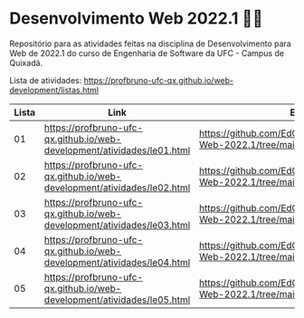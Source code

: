 # Desenvolvimento Web 2022.1 👨‍💻

Repositório para as atividades feitas na disciplina de Desenvolvimento para Web de 2022.1 do curso de Engenharia de Software da UFC - Campus de Quixadá.

Lista de atividades: https://profbruno-ufc-qx.github.io/web-development/listas.html

Lista | Link | Entrega 
----- | ---- | -------
01    | https://profbruno-ufc-qx.github.io/web-development/atividades/le01.html | https://github.com/EdOliveiraJr/Desenvolvimento-Web-2022.1/tree/main/Lista01
02    | https://profbruno-ufc-qx.github.io/web-development/atividades/le02.html | https://github.com/EdOliveiraJr/Desenvolvimento-Web-2022.1/tree/main/Lista02
03    | https://profbruno-ufc-qx.github.io/web-development/atividades/le03.html | https://github.com/EdOliveiraJr/Desenvolvimento-Web-2022.1/tree/main/Lista03
04    | https://profbruno-ufc-qx.github.io/web-development/atividades/le04.html | https://github.com/EdOliveiraJr/Desenvolvimento-Web-2022.1/tree/main/Lista04
05    | https://profbruno-ufc-qx.github.io/web-development/atividades/le05.html | https://github.com/EdOliveiraJr/Desenvolvimento-Web-2022.1/tree/main/Lista05